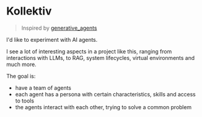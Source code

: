 # Kollektiv

> Inspired by [generative_agents](https://github.com/joonspk-research/generative_agents)

I'd like to experiment with AI agents.

I see a lot of interesting aspects in a project like this, ranging from interactions with LLMs, to RAG, system lifecycles, virtual environments and much more.

The goal is:
- have a team of agents
- each agent has a persona with certain characteristics, skills and access to tools
- the agents interact with each other, trying to solve a common problem
